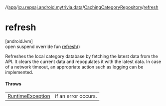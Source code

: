 //[app](../../../index.md)/[icu.repsaj.android.mytrivia.data](../index.md)/[CachingCategoryRepository](index.md)/[refresh](refresh.md)

# refresh

[androidJvm]\
open suspend override fun [refresh](refresh.md)()

Refreshes the local category database by fetching the latest data from the API. It clears the
current data and repopulates it with the latest data. In case of a network timeout, an appropriate
action such as logging can be implemented.

#### Throws

|                                                                                                       |                     |
|-------------------------------------------------------------------------------------------------------|---------------------|
| [RuntimeException](https://kotlinlang.org/api/latest/jvm/stdlib/kotlin/-runtime-exception/index.html) | if an error occurs. |
